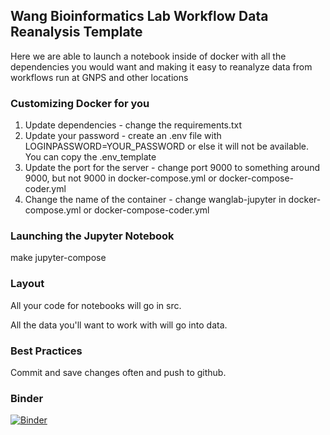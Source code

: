 ## Wang Bioinformatics Lab Workflow Data Reanalysis Template

Here we are able to launch a notebook inside of docker with all the dependencies you would want and making it easy to reanalyze data from workflows run at GNPS and other locations

### Customizing Docker for you

1. Update dependencies - change the requirements.txt
1. Update your password - create an .env file with LOGINPASSWORD=YOUR_PASSWORD or else it will not be available. You can copy the .env_template
1. Update the port for the server - change port 9000 to something around 9000, but not 9000 in docker-compose.yml or docker-compose-coder.yml
1. Change the name of the container - change wanglab-jupyter in docker-compose.yml or docker-compose-coder.yml

### Launching the Jupyter Notebook

make jupyter-compose

### Layout

All your code for notebooks will go in src. 

All the data you'll want to work with will go into data.

### Best Practices

Commit and save changes often and push to github. 

### Binder

[![Binder](https://mybinder.org/badge_logo.svg)](https://mybinder.org/v2/gh/Wang-Bioinformatics-Lab/WorkflowDataReanalysis_Template/master?labpath=src%2Fjupyternotebook.ipynb)